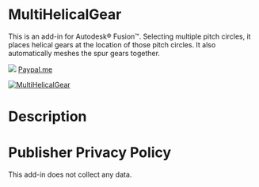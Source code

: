 # MultiHelicalGear
This is an add-in for Autodesk® Fusion™. Selecting multiple pitch circles, it places helical gears at the location of those pitch circles. It also automatically meshes the spur gears together.

<a href="https://www.buymeacoffee.com/gear2nddrow"><img src="https://img.buymeacoffee.com/button-api/?text=Buy me a coffee&emoji=&slug=gear2nddrow&button_colour=FF5F5F&font_colour=ffffff&font_family=Cookie&outline_colour=000000&coffee_colour=FFDD00" /></a>
[Paypal.me](https://www.paypal.com/paypalme/geekgear)

[![MultiHelicalGear](https://github.com/gear2nd-droid/BevelGear/assets/1283295/21af9479-fea6-4f90-b734-d5d004b964d6)](https://youtu.be/WrBofJu7fh4)

# Description


# Publisher Privacy Policy
This add-in does not collect any data.